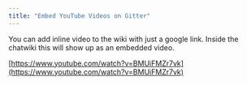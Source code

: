 ```yaml
---
title: "Embed YouTube Videos on Gitter"
---
```


You can add inline video to the wiki with just a google link. Inside the chatwiki this will show up as an embedded video.

[https://www.youtube.com/watch?v=BMUiFMZr7vk](https://www.youtube.com/watch?v=BMUiFMZr7vk)
